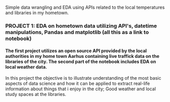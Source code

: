 Simple data wrangling and EDA using APIs related to the local temperatures and libraries in my hometown.


### PROJECT 1: EDA on hometown data utilizing API's, datetime manipulations, Pandas and matplotlib (all this as a link to notebook)
#### The first project utilizes an open source API provided by the local authorities in my home town Aarhus containing live traffick data on the libraries of the city. The second part of the notebook includes EDA on local weather data.

In this project the objective is to illustrate understanding of the most basic aspects of data science and how it can be applied to extract real-life information about things that i enjoy in the city; Good weather and local study spaces at the libraries.
